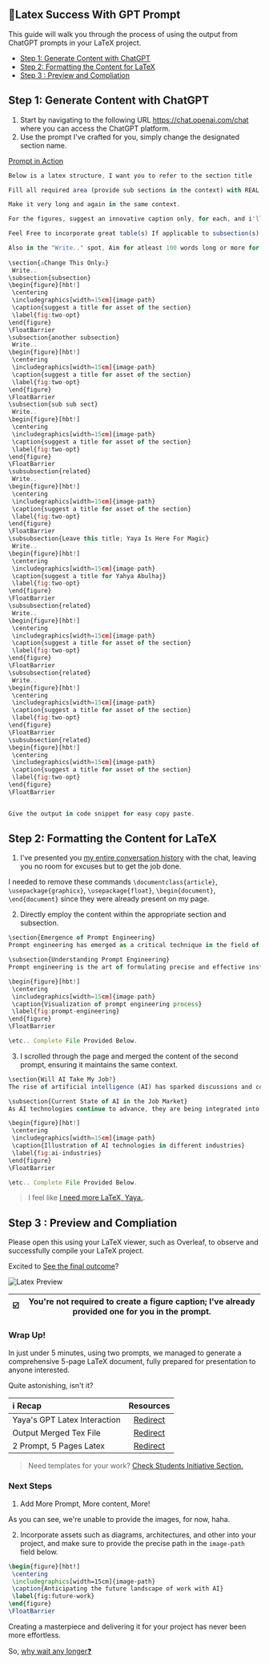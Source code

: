 ## 🤖Latex Success With GPT Prompt

This guide will walk you through the process of using the output from ChatGPT prompts in your LaTeX project.

- [Step 1: Generate Content with ChatGPT](#step-1-generate-content-with-chatgpt)
- [Step 2: Formatting the Content for LaTeX](#step-2-formatting-the-content-for-latex)
- [Step 3 : Preview and Compliation](#step-3--preview-and-compliation)


## Step 1: Generate Content with ChatGPT

1. Start by navigating to the following URL https://chat.openai.com/chat where you can access the ChatGPT platform.
2. Use the prompt I've crafted for you, simply change the designated section name.

[Prompt in Action](https://chat.openai.com/share/4fe9d0ca-b104-4eea-b904-9b0a6c7360d5)

```js
Below is a latex structure, I want you to refer to the section title  

Fill all required area (provide sub sections in the context) with REAL content

Make it very long and again in the same context.

For the figures, suggest an innovative caption only, for each, and i'll include the assets myself.

Feel Free to incorporate great table(s) If applicable to subsection(s) to mix the structure.

Also in the "Write.." spot, Aim for atleast 100 words long or more for each.
 
\section{⚠️Change This Only⚠️}
 Write..
\subsection{subsection}
\begin{figure}[hbt!]
 \centering
 \includegraphics[width=15cm]{image-path}
 \caption{suggest a title for asset of the section}
 \label{fig:two-opt}
\end{figure}
\FloatBarrier
\subsection{another subsection}
 Write..
\begin{figure}[hbt!]
 \centering
 \includegraphics[width=15cm]{image-path}
 \caption{suggest a title for asset of the section}
 \label{fig:two-opt}
\end{figure}
\FloatBarrier
\subsection{sub sub sect}
 Write..
\begin{figure}[hbt!]
 \centering
 \includegraphics[width=15cm]{image-path}
 \caption{suggest a title for asset of the section}
 \label{fig:two-opt}
\end{figure}
\FloatBarrier
\subsubsection{related}
 Write..
\begin{figure}[hbt!]
 \centering
 \includegraphics[width=15cm]{image-path}
 \caption{suggest a title for asset of the section}
 \label{fig:two-opt}
\end{figure}
\FloatBarrier
\subsubsection{Leave this title; Yaya Is Here For Magic}
 Write..
\begin{figure}[hbt!]
 \centering
 \includegraphics[width=15cm]{image-path}
 \caption{suggest a title for Yahya Abulhaj}
 \label{fig:two-opt}
\end{figure}
\FloatBarrier
\subsubsection{related}
 Write..
\begin{figure}[hbt!]
 \centering
 \includegraphics[width=15cm]{image-path}
 \caption{suggest a title for asset of the section}
 \label{fig:two-opt}
\end{figure}
\FloatBarrier
\subsubsection{related}
 Write..
\begin{figure}[hbt!]
 \centering
 \includegraphics[width=15cm]{image-path}
 \caption{suggest a title for asset of the section}
 \label{fig:two-opt}
\end{figure}
\FloatBarrier
\subsubsection{related}
\begin{figure}[hbt!]
 \centering
 \includegraphics[width=15cm]{image-path}
 \caption{suggest a title for asset of the section}
 \label{fig:two-opt}
\end{figure}
\FloatBarrier


Give the output in code snippet for easy copy paste.
```

## Step 2: Formatting the Content for LaTeX

1. I've presented you [my entire conversation history](https://chat.openai.com/share/2754c1e6-7c80-4199-96e6-73c3cbea7ebe) with the chat, leaving you no room for excuses but to get the job done.


I needed to remove these commands `\documentclass{article}`, `\usepackage{graphicx}`, `\usepackage{float}`, `\begin{document}`, `\end{document}` since they were already present on my page. 


2. Directly employ the content within the appropriate section and subsection.

```js
\section{Emergence of Prompt Engineering}
Prompt engineering has emerged as a critical technique in the field of natural language processing. It involves carefully crafting prompts or instructions to guide language models' responses. This section explores the various aspects of prompt engineering and its significance in improving model outputs.

\subsection{Understanding Prompt Engineering}
Prompt engineering is the art of formulating precise and effective instructions for language models. It requires a deep understanding of the model's behavior and its biases. Researchers and practitioners often experiment with different prompts to achieve desired outcomes. Techniques such as prompt templates, role-playing, and domain-specific instructions fall under this category.

\begin{figure}[hbt!]
 \centering
 \includegraphics[width=15cm]{image-path}
 \caption{Visualization of prompt engineering process}
 \label{fig:prompt-engineering}
\end{figure}
\FloatBarrier

\etc.. Complete File Provided Below.
```

3. I scrolled through the page and merged the content of the second prompt, ensuring it maintains the same context.

```js
\section{Will AI Take My Job?}
The rise of artificial intelligence (AI) has sparked discussions and concerns about its potential impact on the job market. This section delves into the complex topic of whether AI will replace human jobs and explores various perspectives and factors associated with this issue.

\subsection{Current State of AI in the Job Market}
As AI technologies continue to advance, they are being integrated into various industries and sectors. From manufacturing to customer service, AI-powered solutions are becoming more prevalent, automating tasks that were traditionally performed by humans.

\begin{figure}[hbt!]
 \centering
 \includegraphics[width=15cm]{image-path}
 \caption{Illustration of AI technologies in different industries}
 \label{fig:ai-industries}
\end{figure}
\FloatBarrier

\etc.. Complete File Provided Below.
```

> I feel like [I need more LaTeX, Yaya.](learntex.md).

## Step 3 : Preview and Compliation

Please open this using your LaTeX viewer, such as Overleaf, to observe and successfully compile your LaTeX project.

Excited to [See the final outcome](https://github.com/yaya2devops/bachelor-guide/blob/main/docs/images/latex/2-prompt-5-pages.pdf)?

![Latex Preview](images/latex/wow-latex.png)

| ☑️        |  You're not required to create a figure caption; I've already provided one for you in the prompt.      |
|:---------------|:------------------------:|


### Wrap Up!

In just under 5 minutes, using two prompts, we managed to generate a comprehensive 5-page LaTeX document, fully prepared for presentation to anyone interested. 

Quite astonishing, isn't it?

| :information_source: Recap        | Resources      |
|:---------------|:------------------------:|
|Yaya's GPT Latex Interaction| [Redirect](https://chat.openai.com/share/2754c1e6-7c80-4199-96e6-73c3cbea7ebe) |
|Output Merged Tex File|[Redirect](https://github.com/yaya2devops/bachelor-guide/blob/main/docs/images/latex/2-prompt-5-pages.tex)|
| 2 Prompt, 5  Pages Latex|[Redirect](https://github.com/yaya2devops/bachelor-guide/blob/main/docs/images/latex/2-prompt-5-pages.pdf)|

> Need templates for your work? [Check Students Initiative Section.](https://istic.computer-engineering.tech/?#/ISTIC_Materials)

### Next Steps

1. Add More Prompt, More content, More!

As you can see, we're unable to provide the images, for now, haha.

2.  Incorporate assets such as diagrams, architectures, and other into your project, and make sure to provide the precise path in the `image-path` field below.

```tex
\begin{figure}[hbt!]
 \centering
 \includegraphics[width=15cm]{image-path}
 \caption{Anticipating the future landscape of work with AI}
 \label{fig:future-work}
\end{figure}
\FloatBarrier
```

Creating a masterpiece and delivering it for your project has never been more effortless. 

So, [why wait any longer❓](https://drive.google.com/drive/folders/1OLvX6kEaIFk-8JgGyrW1E_Wl-5sx_zhP)




